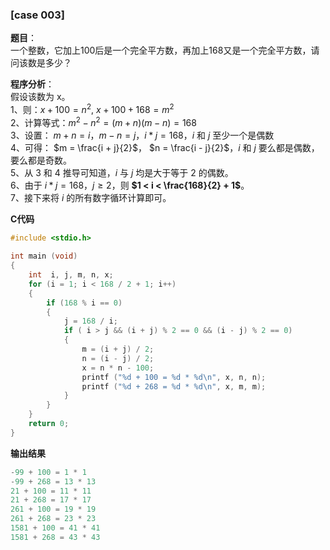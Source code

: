 ### [case 003]

**题目**：  
一个整数，它加上100后是一个完全平方数，再加上168又是一个完全平方数，请问该数是多少？

**程序分析**：  
假设该数为 x。  
1、则：$x + 100 = n^2$, $x + 100 + 168 = m^2$  
2、计算等式：$m^2 - n^2 = (m + n)(m - n) = 168$  
3、设置： $m + n = i$，$m - n = j$，$i * j =168$，$i$ 和 $j$ 至少一个是偶数  
4、可得： $m = \frac{i + j}{2}$， $n = \frac{i - j}{2}$，$i$ 和 $j$ 要么都是偶数，要么都是奇数。  
5、从 3 和 4 推导可知道，$i$ 与 $j$ 均是大于等于 2 的偶数。  
6、由于 $i * j = 168$，$j\ge2$，则 **$1 < i < \frac{168}{2} + 1$**。  
7、接下来将 $i$ 的所有数字循环计算即可。  


**C代码**
```c
#include <stdio.h>
 
int main (void)
{
    int  i, j, m, n, x;
    for (i = 1; i < 168 / 2 + 1; i++)
    {
        if (168 % i == 0)
        {
            j = 168 / i;
            if ( i > j && (i + j) % 2 == 0 && (i - j) % 2 == 0)
            {
                m = (i + j) / 2;
                n = (i - j) / 2;
                x = n * n - 100;
                printf ("%d + 100 = %d * %d\n", x, n, n);
                printf ("%d + 268 = %d * %d\n", x, m, m);
            }
        }
    }
    return 0;
}
```

**输出结果**
```c
-99 + 100 = 1 * 1
-99 + 268 = 13 * 13
21 + 100 = 11 * 11
21 + 268 = 17 * 17
261 + 100 = 19 * 19
261 + 268 = 23 * 23
1581 + 100 = 41 * 41
1581 + 268 = 43 * 43
```
